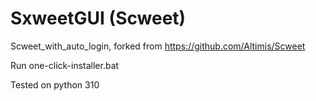 # SxweetGUI (Scweet)
Scweet_with_auto_login, forked from https://github.com/Altimis/Scweet

Run one-click-installer.bat

Tested on python 310
